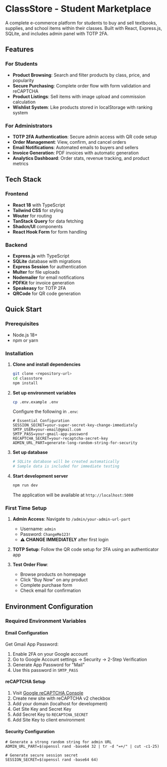 # ClassStore - Student Marketplace

A complete e-commerce platform for students to buy and sell textbooks, supplies, and school items within their classes. Built with React, Express.js, SQLite, and includes admin panel with TOTP 2FA.

## Features

### For Students
- **Product Browsing**: Search and filter products by class, price, and popularity
- **Secure Purchasing**: Complete order flow with form validation and reCAPTCHA
- **Product Listings**: Sell items with image upload and commission calculation
- **Wishlist System**: Like products stored in localStorage with ranking system

### For Administrators
- **TOTP 2FA Authentication**: Secure admin access with QR code setup
- **Order Management**: View, confirm, and cancel orders
- **Email Notifications**: Automated emails to buyers and sellers
- **Invoice Generation**: PDF invoices with automatic generation
- **Analytics Dashboard**: Order stats, revenue tracking, and product metrics

## Tech Stack

### Frontend
- **React 18** with TypeScript
- **Tailwind CSS** for styling
- **Wouter** for routing
- **TanStack Query** for data fetching
- **Shadcn/UI** components
- **React Hook Form** for form handling

### Backend  
- **Express.js** with TypeScript
- **SQLite** database with migrations
- **Express Session** for authentication
- **Multer** for file uploads
- **Nodemailer** for email notifications
- **PDFKit** for invoice generation
- **Speakeasy** for TOTP 2FA
- **QRCode** for QR code generation

## Quick Start

### Prerequisites
- Node.js 18+
- npm or yarn

### Installation

1. **Clone and install dependencies**
   ```bash
   git clone <repository-url>
   cd classstore
   npm install
   ```

2. **Set up environment variables**
   ```bash
   cp .env.example .env
   ```
   
   Configure the following in `.env`:
   ```env
   # Essential Configuration
   SESSION_SECRET=your-super-secret-key-change-immediately
   SMTP_USER=your-email@gmail.com
   SMTP_PASS=your-gmail-app-password
   RECAPTCHA_SECRET=your-recaptcha-secret-key
   ADMIN_URL_PART=generate-long-random-string-for-security
   ```

3. **Set up database**
   ```bash
   # SQLite database will be created automatically
   # Sample data is included for immediate testing
   ```

4. **Start development server**
   ```bash
   npm run dev
   ```

   The application will be available at `http://localhost:5000`

### First Time Setup

1. **Admin Access**: Navigate to `/admin/your-admin-url-part`
   - Username: `admin`  
   - Password: `ChangeMe123!`
   - **⚠️ CHANGE IMMEDIATELY** after first login

2. **TOTP Setup**: Follow the QR code setup for 2FA using an authenticator app

3. **Test Order Flow**:
   - Browse products on homepage
   - Click "Buy Now" on any product
   - Complete purchase form
   - Check email for confirmation

## Environment Configuration

### Required Environment Variables

#### Email Configuration
Get Gmail App Password:
1. Enable 2FA on your Google account
2. Go to Google Account settings → Security → 2-Step Verification
3. Generate App Password for "Mail"
4. Use this password in `SMTP_PASS`

#### reCAPTCHA Setup
1. Visit [Google reCAPTCHA Console](https://www.google.com/recaptcha/admin)
2. Create new site with reCAPTCHA v2 checkbox
3. Add your domain (localhost for development)
4. Get Site Key and Secret Key
5. Add Secret Key to `RECAPTCHA_SECRET`
6. Add Site Key to client environment

#### Security Configuration
```env
# Generate a strong random string for admin URL
ADMIN_URL_PART=$(openssl rand -base64 32 | tr -d "=+/" | cut -c1-25)

# Generate secure session secret
SESSION_SECRET=$(openssl rand -base64 64)
